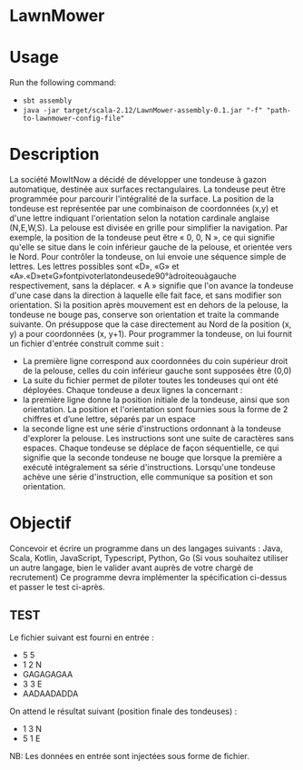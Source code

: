 # LawnMower

# Usage
Run the following command:
* `sbt assembly`
* `java -jar target/scala-2.12/LawnMower-assembly-0.1.jar "-f" "path-to-lawnmower-config-file"`

# Description
La société MowItNow a décidé de développer une tondeuse à gazon automatique, destinée aux surfaces rectangulaires.
La tondeuse peut être programmée pour parcourir l'intégralité de la surface.
La position de la tondeuse est représentée par une combinaison de coordonnées (x,y) et d'une lettre indiquant l'orientation selon la notation cardinale anglaise (N,E,W,S). La pelouse est divisée en grille pour simplifier la navigation.
Par exemple, la position de la tondeuse peut être « 0, 0, N », ce qui signifie qu'elle se situe dans le coin inférieur gauche de la pelouse, et orientée vers le Nord.
Pour contrôler la tondeuse, on lui envoie une séquence simple de lettres. Les lettres possibles sont «D», «G» et «A».«D»et«G»fontpivoterlatondeusede90°àdroiteouàgauche respectivement, sans la déplacer. « A » signifie que l'on avance la tondeuse d'une case dans la direction à laquelle elle fait face, et sans modifier son orientation.
Si la position après mouvement est en dehors de la pelouse, la tondeuse ne bouge pas, conserve son orientation et traite la commande suivante.
On présuppose que la case directement au Nord de la position (x, y) a pour coordonnées (x, y+1).
Pour programmer la tondeuse, on lui fournit un fichier d'entrée construit comme suit :
* La première ligne correspond aux coordonnées du coin supérieur droit de la pelouse, celles
du coin inférieur gauche sont supposées être (0,0)
* La suite du fichier permet de piloter toutes les tondeuses qui ont été déployées. Chaque
tondeuse a deux lignes la concernant :
* la première ligne donne la position initiale de la tondeuse, ainsi que son orientation. La
position et l'orientation sont fournies sous la forme de 2 chiffres et d’une lettre, séparés
par un espace
* la seconde ligne est une série d'instructions ordonnant à la tondeuse d'explorer la
pelouse. Les instructions sont une suite de caractères sans espaces.
Chaque tondeuse se déplace de façon séquentielle, ce qui signifie que la seconde tondeuse ne bouge que lorsque la première a exécuté intégralement sa série d'instructions.
Lorsqu'une tondeuse achève une série d'instruction, elle communique sa position et son orientation.
# Objectif
Concevoir et écrire un programme dans un des langages suivants : Java, Scala, Kotlin, JavaScript, Typescript, Python, Go (Si vous souhaitez utiliser un autre langage, bien le valider avant auprès de votre chargé de recrutement)
Ce programme devra implémenter la spécification ci-dessus et passer le test ci-après.
## TEST
Le fichier suivant est fourni en entrée : 
* 5 5
* 1 2 N
* GAGAGAGAA
* 3 3 E
* AADAADADDA

On attend le résultat suivant (position finale des tondeuses) : 
* 1 3 N
* 5 1 E


NB: Les données en entrée sont injectées sous forme de fichier.
